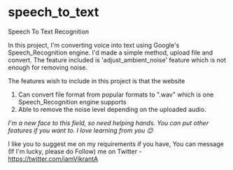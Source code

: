 # speech_to_text
Speech To Text Recognition

In this project, I'm converting voice into text using Google's Speech_Recognition engine. I'd made a simple method, upload file and convert. The feature included is 'adjust_ambient_noise' feature which is not enough for removing noise.

The features wish to include in this project is that the website 

1.  Can convert file format from popular formats to ".wav" which is one Speech_Recognition engine supports
2.  Able to remove the noise level depending on the uploaded audio.

*I'm a new face to this field, so need helping hands. You can put other features if you want to. I love learning from you 😊*

I like you to suggest me on my requirements if you have, You can message (If I'm lucky, please do Follow) me on
Twitter - https://twitter.com/iamVikrantA

